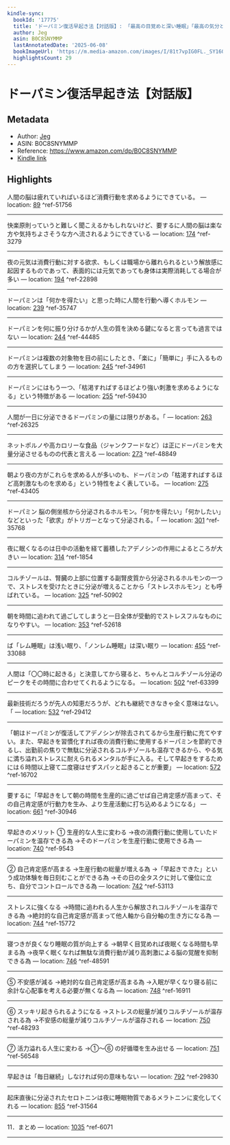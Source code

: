 ```yaml
---
kindle-sync:
  bookId: '17775'
  title: 'ドーパミン復活早起き法【対話版】: 「最高の目覚めと深い睡眠」「最高の気分と活力」を手に入れる最短ルート案内'
  author: Jeg
  asin: B0C8SNYMMP
  lastAnnotatedDate: '2025-06-08'
  bookImageUrl: 'https://m.media-amazon.com/images/I/81t7vpIG0FL._SY160.jpg'
  highlightsCount: 29
---
```

# ドーパミン復活早起き法【対話版】
## Metadata
* Author: [Jeg](https://www.amazon.comundefined)
* ASIN: B0C8SNYMMP
* Reference: https://www.amazon.com/dp/B0C8SNYMMP
* [Kindle link](kindle://book?action=open&asin=B0C8SNYMMP)

## Highlights
人間の脳は疲れていればいるほど消費行動を求めるようにできている。 — location: [89](kindle://book?action=open&asin=B0C8SNYMMP&location=89) ^ref-51756

---
快楽原則っていうと難しく聞こえるかもしれないけど、要するに人間の脳は楽な方や気持ちよさそうな方へ流されるようにできている — location: [174](kindle://book?action=open&asin=B0C8SNYMMP&location=174) ^ref-3279

---
夜の元気は消費行動に対する欲求、もしくは職場から離れられるという解放感に起因するものであって、表面的には元気であっても身体は実際消耗してる場合が多い — location: [194](kindle://book?action=open&asin=B0C8SNYMMP&location=194) ^ref-22898

---
ドーパミンは「何かを得たい」と思った時に人間を行動へ導くホルモン — location: [239](kindle://book?action=open&asin=B0C8SNYMMP&location=239) ^ref-35747

---
ドーパミンを何に振り分けるかが人生の質を決める鍵になると言っても過言ではない — location: [244](kindle://book?action=open&asin=B0C8SNYMMP&location=244) ^ref-44485

---
ドーパミンは複数の対象物を目の前にしたとき、「楽に」「簡単に」手に入るものの方を選択してしまう — location: [245](kindle://book?action=open&asin=B0C8SNYMMP&location=245) ^ref-34961

---
ドーパミンにはもう一つ、「枯渇すればするほどより強い刺激を求めるようになる」という特徴がある — location: [255](kindle://book?action=open&asin=B0C8SNYMMP&location=255) ^ref-59430

---
人間が一日に分泌できるドーパミンの量には限りがある。「 — location: [263](kindle://book?action=open&asin=B0C8SNYMMP&location=263) ^ref-26325

---
ネットポルノや高カロリーな食品（ジャンクフードなど）は正にドーパミンを大量分泌させるものの代表と言える — location: [273](kindle://book?action=open&asin=B0C8SNYMMP&location=273) ^ref-48849

---
朝より夜の方がこれらを求める人が多いのも、ドーパミンの「枯渇すればするほど高刺激なものを求める」という特性をよく表している。 — location: [275](kindle://book?action=open&asin=B0C8SNYMMP&location=275) ^ref-43405

---
ドーパミン 脳の側坐核から分泌されるホルモン。「何かを得たい」「何かしたい」などといった「欲求」がトリガーとなって分泌される。「 — location: [301](kindle://book?action=open&asin=B0C8SNYMMP&location=301) ^ref-35768

---
夜に眠くなるのは日中の活動を経て蓄積したアデノシンの作用によるところが大きい — location: [314](kindle://book?action=open&asin=B0C8SNYMMP&location=314) ^ref-1854

---
コルチゾールは、腎臓の上部に位置する副腎皮質から分泌されるホルモンの一つで、ストレスを受けたときに分泌が増えることから「ストレスホルモン」とも呼ばれている。 — location: [325](kindle://book?action=open&asin=B0C8SNYMMP&location=325) ^ref-50902

---
朝を時間に追われて過ごしてしまうと一日全体が受動的でストレスフルなものになりやすい。 — location: [353](kindle://book?action=open&asin=B0C8SNYMMP&location=353) ^ref-52618

---
ば「レム睡眠」は浅い眠り、「ノンレム睡眠」は深い眠り — location: [455](kindle://book?action=open&asin=B0C8SNYMMP&location=455) ^ref-33088

---
人間は「〇〇時に起きる」と決意してから寝ると、ちゃんとコルチゾール分泌のピークをその時間に合わせてくれるようになる。 — location: [502](kindle://book?action=open&asin=B0C8SNYMMP&location=502) ^ref-63399

---
最新技術だろうが先人の知恵だろうが、どれも継続できなきゃ全く意味はない。「 — location: [532](kindle://book?action=open&asin=B0C8SNYMMP&location=532) ^ref-29412

---
「朝はドーパミンが復活してアデノシンが除去されてるから生産行動に充てやすい。また、早起きを習慣化すれば夜の消費行動に使用するドーパミンを節約できるし、出勤前の焦りで無駄に分泌されるコルチゾールも温存できるから、やる気に満ち溢れストレスに耐えられるメンタルが手に入る。そして早起きをするためには６時間以上寝て二度寝はせずスパッと起きることが重要」 — location: [572](kindle://book?action=open&asin=B0C8SNYMMP&location=572) ^ref-16702

---
要するに「早起きをして朝の時間を生産的に過ごせば自己肯定感が高まって、その自己肯定感が行動力を生み、より生産活動に打ち込めるようになる」 — location: [661](kindle://book?action=open&asin=B0C8SNYMMP&location=661) ^ref-30946

---
早起きのメリット ① 生産的な人生に変わる →夜の消費行動に使用していたドーパミンを温存できる為 →そのドーパミンを生産行動に使用できる為 — location: [740](kindle://book?action=open&asin=B0C8SNYMMP&location=740) ^ref-9543

---
② 自己肯定感が高まる →生産行動の総量が増える為 →「早起きできた」という成功体験を毎日刻むことができる為 →その日の全タスクに対して優位に立ち、自分でコントロールできる為 — location: [742](kindle://book?action=open&asin=B0C8SNYMMP&location=742) ^ref-53113

---
ストレスに強くなる →時間に追われる人生から解放されコルチゾールを温存できる為 →絶対的な自己肯定感が高まって他人軸から自分軸の生き方になる為 — location: [744](kindle://book?action=open&asin=B0C8SNYMMP&location=744) ^ref-15772

---
寝つきが良くなり睡眠の質が向上する →朝早く目覚めれば夜眠くなる時間も早まる為 →夜早く眠くなれば無駄な消費行動が減り高刺激による脳の覚醒を抑制できる為 — location: [746](kindle://book?action=open&asin=B0C8SNYMMP&location=746) ^ref-48591

---
⑤ 不安感が減る →絶対的な自己肯定感が高まる為 →入眠が早くなり寝る前に余計な心配事を考える必要が無くなる為 — location: [748](kindle://book?action=open&asin=B0C8SNYMMP&location=748) ^ref-16911

---
⑥ スッキリ起きられるようになる →ストレスの総量が減りコルチゾールが温存される為 →不安感の総量が減りコルチゾールが温存される — location: [750](kindle://book?action=open&asin=B0C8SNYMMP&location=750) ^ref-48293

---
⑦ 活力溢れる人生に変わる →①〜⑥ の好循環を生み出せる — location: [751](kindle://book?action=open&asin=B0C8SNYMMP&location=751) ^ref-56548

---
早起きは「毎日継続」しなければ何の意味もない — location: [792](kindle://book?action=open&asin=B0C8SNYMMP&location=792) ^ref-29830

---
起床直後に分泌されたセロトニンは夜に睡眠物質であるメラトニンに変化してくれる — location: [855](kindle://book?action=open&asin=B0C8SNYMMP&location=855) ^ref-31564

---
11．まとめ — location: [1035](kindle://book?action=open&asin=B0C8SNYMMP&location=1035) ^ref-6071

---
